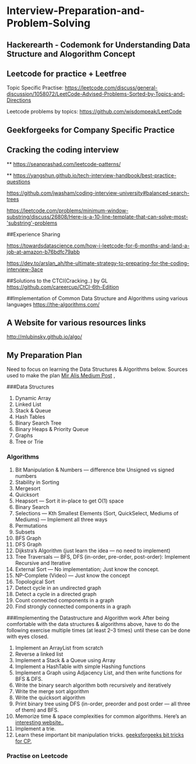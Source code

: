 # Interview-Preparation-and-Problem-Solving

## Hackerearth - Codemonk for Understanding Data Structure and Alogorithm Concept

## Leetcode for practice + Leetfree
Topic Specific Practise: https://leetcode.com/discuss/general-discussion/1058072/LeetCode-Advised-Problems-Sorted-by-Topics-and-Directions

Leetcode problems by topics: https://github.com/wisdompeak/LeetCode

## Geekforgeeks for Company Specific Practice

## Cracking the coding interview

** https://seanprashad.com/leetcode-patterns/

** https://yangshun.github.io/tech-interview-handbook/best-practice-questions

https://github.com/jwasham/coding-interview-university#balanced-search-trees

https://leetcode.com/problems/minimum-window-substring/discuss/26808/Here-is-a-10-line-template-that-can-solve-most-'substring'-problems

##Experience Sharing

https://towardsdatascience.com/how-i-leetcode-for-6-months-and-land-a-job-at-amazon-b76bdfc79abb

https://dev.to/arslan_ah/the-ultimate-strategy-to-preparing-for-the-coding-interview-3ace

##Solutions to the CTCI(Cracking..) by GL
https://github.com/careercup/CtCI-6th-Edition

##Implementation of Common Data Structure and Algorithms using various languages
https://the-algorithms.com/

## A Website for various resources links
http://mlubinsky.github.io/algo/

## My Preparation Plan
Need to focus on learning the Data Structures & Algorithms below. Sources used to make the plan [Mir Alis Medium Post](https://medium.com/@alimirio/before-you-start-solving-problems-on-leetcode-prep-work-9d65fc964c6f "Read this before you start solving problems on Leetcode (Prep Work)
") , 

###Data Structures
1. Dynamic Array
2. Linked List
3. Stack & Queue
4. Hash Tables
5. Binary Search Tree
6. Binary Heaps & Priority Queue
7. Graphs
8. Tree or Trie

### Algorithms
1. Bit Manipulation & Numbers — difference btw Unsigned vs signed numbers
2. Stability in Sorting
3. Mergesort
4. Quicksort
5. Heapsort — Sort it in-place to get O(1) space
6. Binary Search
7. Selections — Kth Smallest Elements (Sort, QuickSelect, Mediums of Mediums) — Implement all three ways
8. Permutations
9. Subsets
10. BFS Graph
11. DFS Graph
12. Dijkstra’s Algorithm (just learn the idea — no need to implement)
13. Tree Traversals — BFS, DFS (in-order, pre-order, post-order): Implement Recursive and Iterative
14. External Sort — No implementation; Just know the concept.
15. NP-Complete (Video) — Just know the concept
16. Topological Sort
17. Detect cycle in an undirected graph
18. Detect a cycle in a directed graph
19. Count connected components in a graph
20. Find strongly connected components in a graph

###Implementing the Datastructure and Algorithm work
After being comfortable with the data structures & algorithms above, have to do the following exercise multiple times (at least 2–3 times) until these can be done with eyes closed.

1. Implement an ArrayList from scratch
2. Reverse a linked list
3. Implement a Stack & a Queue using Array
4. Implement a HashTable with simple Hashing functions
5. Implement a Graph using Adjacency List, and then write functions for BFS & DFS.
6. Write the binary search algorithm both recursively and iteratively
7. Write the merge sort algorithm
8. Write the quicksort algorithm
9. Print binary tree using DFS (in-order, preorder and post order — all three of them) and BFS.
10. Memorize time & space complexities for common algorithms. Here’s an [interesting website.](https://www.bigocheatsheet.com/ "bigocheatsheet"),
11. Implement a trie.
12. Learn these important bit manipulation tricks. [geeksforgeeks bit tricks for CP]( https://www.geeksforgeeks.org/bit-tricks-competitive-programming/ "geeksforgeeks bit tricks"),

### Practise on Leetcode


